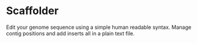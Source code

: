 # Scaffolder

Edit your genome sequence using a simple human readable syntax. Manage contig positions and add inserts all in a plain text file.
